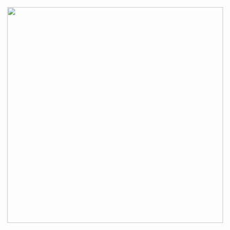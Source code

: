 <img width='500' src="https://user-images.githubusercontent.com/2311941/196966672-f58dc806-5e87-4a6e-9144-0209046d86c2.png"/>
